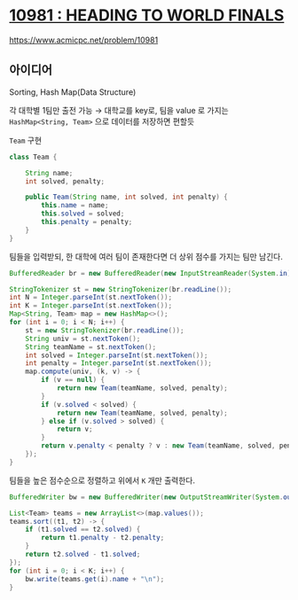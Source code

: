 # [10981 : HEADING TO WORLD FINALS](https://www.acmicpc.net/problem/10981)
https://www.acmicpc.net/problem/10981

## 아이디어
Sorting, Hash Map(Data Structure)

각 대학별 1팀만 출전 가능 → 대학교를 key로, 팀을 value 로 가지는 `HashMap<String, Team>` 으로 데이터를 저장하면 편할듯

`Team` 구현
```java
class Team {

    String name;
    int solved, penalty;

    public Team(String name, int solved, int penalty) {
        this.name = name;
        this.solved = solved;
        this.penalty = penalty;
    }
}
```

팀들을 입력받되, 한 대학에 여러 팀이 존재한다면 더 상위 점수를 가지는 팀만 남긴다.
```java
BufferedReader br = new BufferedReader(new InputStreamReader(System.in));

StringTokenizer st = new StringTokenizer(br.readLine());
int N = Integer.parseInt(st.nextToken());
int K = Integer.parseInt(st.nextToken());
Map<String, Team> map = new HashMap<>();
for (int i = 0; i < N; i++) {
    st = new StringTokenizer(br.readLine());
    String univ = st.nextToken();
    String teamName = st.nextToken();
    int solved = Integer.parseInt(st.nextToken());
    int penalty = Integer.parseInt(st.nextToken());
    map.compute(univ, (k, v) -> {
        if (v == null) {
            return new Team(teamName, solved, penalty);
        }
        if (v.solved < solved) {
            return new Team(teamName, solved, penalty);
        } else if (v.solved > solved) {
            return v;
        }
        return v.penalty < penalty ? v : new Team(teamName, solved, penalty);
    });
}
```

팀들을 높은 점수순으로 정렬하고 위에서 `K` 개만 출력한다.
```java
BufferedWriter bw = new BufferedWriter(new OutputStreamWriter(System.out));

List<Team> teams = new ArrayList<>(map.values());
teams.sort((t1, t2) -> {
    if (t1.solved == t2.solved) {
        return t1.penalty - t2.penalty;
    }
    return t2.solved - t1.solved;
});
for (int i = 0; i < K; i++) {
    bw.write(teams.get(i).name + "\n");
}
```